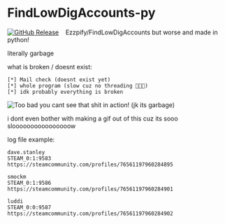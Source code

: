 # FindLowDigAccounts-py

[![GitHub Release](https://img.shields.io/github/v/release/olexon/FindLowDigAccounts-py?color=lg)](https://github.com/olexon/FindLowDigAccounts-py/releases/latest)
&nbsp;&nbsp;&nbsp;Ezzpify/FindLowDigAccounts but worse and made in python!

literally garbage

what is broken / doesnt exist:
```
[*] Mail check (doesnt exist yet)
[*] whole program (slow cuz no threading 🥵🥵🥵)
[*] idk probably everything is broken
```

![Too bad you cant see that shit in action! (jk its garbage)](https://cdn.discordapp.com/attachments/789473358923825172/997698282048458773/unknown.png)

i dont even bother with making a gif out of this cuz its sooo sloooooooooooooooow

log file example:
```
dave.stanley
STEAM_0:1:9583
https://steamcommunity.com/profiles/76561197960284895

smockm
STEAM_0:1:9586
https://steamcommunity.com/profiles/76561197960284901

luddi
STEAM_0:0:9587
https://steamcommunity.com/profiles/76561197960284902
```
